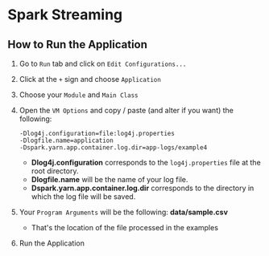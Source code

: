 # Spark Streaming

## How to Run the Application

1. Go to `Run` tab and click on `Edit Configurations...`
2. Click at the `+` sign and choose `Application`
3. Choose your `Module` and `Main Class`
4. Open the `VM Options` and copy / paste (and alter if you want) the following:
    ```
    -Dlog4j.configuration=file:log4j.properties
    -Dlogfile.name=application
    -Dspark.yarn.app.container.log.dir=app-logs/example4
    ```
    * **Dlog4j.configuration** corresponds to the `log4j.properties` file at the root directory.
    * **Dlogfile.name** will be the name of your log file.
    * **Dspark.yarn.app.container.log.dir** corresponds to the directory in which the log file will be saved.


5. Your `Program Arguments` will be the following: **data/sample.csv** 
    * That's the location of the file processed in the examples
6. Run the Application

